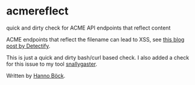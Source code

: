 # acmereflect
quick and dirty check for ACME API endpoints that reflect content

ACME endpoints that reflect the filename can lead to XSS, see
[this blog post by Detectify](https://labs.detectify.com/2018/09/04/xss-using-quirky-implementations-of-acme-http-01/).

This is just a quick and dirty bash/curl based check. I also added a check for this
issue to my tool [snallygaster](https://github.com/hannob/snallygaster).

Written by [Hanno Böck](https://hboeck.de).
